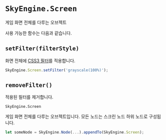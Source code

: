 # `SkyEngine.Screen`
게임 화면 전체를 다루는 오브젝트

사용 가능한 함수는 다음과 같습니다.

## `setFilter(filterStyle)`
화면 전체에 [CSS3 필터](https://developer.mozilla.org/ko/docs/Web/CSS/filter)를 적용합니다.

```javascript
SkyEngine.Screen.setFilter('grayscale(100%)');
```

## `removeFilter()`
적용된 필터를 제거합니다.




`SkyEngine.Screen`

게임 화면 전체를 다루는 오브젝트입니다. 모든 노드는 스크린 노드 하위 노드로 구성됩니다.

```javascript
let someNode = SkyEngine.Node(...).appendTo(SkyEngine.Screen);
```
